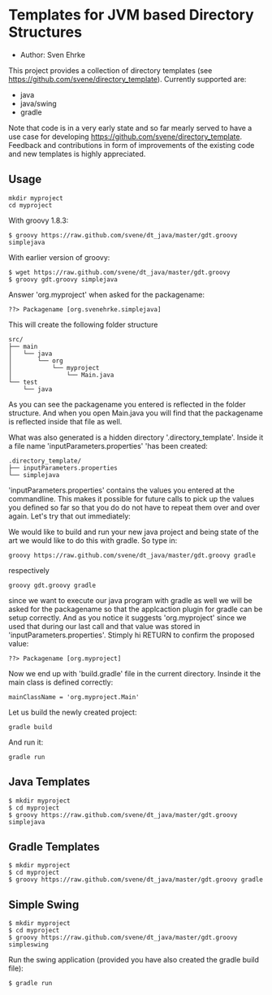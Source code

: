 Templates for JVM based Directory Structures
===============================================================================

* Author: Sven Ehrke

This project provides a collection of directory templates (see https://github.com/svene/directory_template).
Currently supported are:

* java
* java/swing
* gradle

Note that code is in a very early state and so far mearly served to have a use case
for developing https://github.com/svene/directory_template.
Feedback and contributions in form of improvements of the existing code and
new templates is highly appreciated.

Usage
-----
	mkdir myproject
	cd myproject

With groovy 1.8.3:

	$ groovy https://raw.github.com/svene/dt_java/master/gdt.groovy simplejava

With earlier version of groovy:

	$ wget https://raw.github.com/svene/dt_java/master/gdt.groovy
	$ groovy gdt.groovy simplejava

Answer 'org.myproject' when asked for the packagename:

	??> Packagename [org.svenehrke.simplejava]

This will create the following folder structure

	src/
	├── main
	│   └── java
	│       └── org
	│           └── myproject
	│               └── Main.java
	└── test
	    └── java

As you can see the packagename you entered is reflected in the folder structure.
And when you open Main.java you will find that the packagename is reflected inside
that file as well.

What was also generated is a hidden directory '.directory_template'. Inside it
a file name 'inputParameters.properties' 'has been created:

	.directory_template/
	├── inputParameters.properties
	└── simplejava

'inputParameters.properties' contains the values you entered at the commandline.
This makes it possible for future calls to pick up the values you defined so far
so that you do do not have to repeat them over and over again.
Let's try that out immediately:

We would like to build and run your new java project and being state of the art
we would like to do this with gradle. So type in:

	groovy https://raw.github.com/svene/dt_java/master/gdt.groovy gradle

respectively

	groovy gdt.groovy gradle

since we want to execute our java program with gradle as well we will be asked
for the packagename so that the applcaction plugin for gradle can be setup correctly.
And as you notice it suggests 'org.myproject' since we used that during our last
call and that value was stored in 'inputParameters.properties'. Stimply hi
RETURN to confirm the proposed value:

	??> Packagename [org.myproject]

Now we end up with 'build.gradle' file in the current directory.
Insinde it the main class is defined correctly:

	mainClassName = 'org.myproject.Main'

Let us build the newly created project:

	gradle build

And run it:

	gradle run


Java Templates
---------------
	$ mkdir myproject
	$ cd myproject
	$ groovy https://raw.github.com/svene/dt_java/master/gdt.groovy simplejava

Gradle Templates
---------------
	$ mkdir myproject
	$ cd myproject
	$ groovy https://raw.github.com/svene/dt_java/master/gdt.groovy gradle

Simple Swing
---------------

	$ mkdir myproject
	$ cd myproject
	$ groovy https://raw.github.com/svene/dt_java/master/gdt.groovy simpleswing

Run the swing application (provided you have also created the gradle build file):

	$ gradle run

